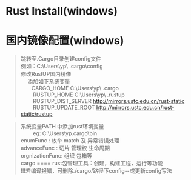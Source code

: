 # Rust Install(windows)
国内镜像配置(windows)
====
>跳转至.Cargo目录创建config文件<br>
>       例如：C:\Users\yp\ .cargo\config <br>
>修改RustUP国内镜像<br>
>&emsp; 添加如下系统变量<br>
> &emsp;&emsp;CARGO_HOME C:\Users\yp\ .cargo<br>
> &emsp;&emsp; RUSTUP_HOME C:\Users\yp\ .rustup<br>
> &emsp;&emsp; RUSTUP_DIST_SERVER http://mirrors.ustc.edu.cn/rust-static<br>
> &emsp;&emsp;  RUSTUP_UPDATE_ROOT http://mirrors.ustc.edu.cn/rust-static/rustup<br>

> 系统变量PATH 中添加rust环境变量<br> 
> &emsp;&emsp; eg: C:\Users\yp\.cargo\bin<br>
> enumFunc : 枚举 match 及 异常错误处理<br>
> advanceFunc : 切片 管理权 生命周期<br>
> orgnizationFunc: 组织 包箱等<br>
cargo
====
>rust包管理工具：创建，构建工程，运行等功能<br>
>!!!若编译报错，可删除./cargo/路径下config--或更新config写法